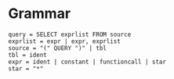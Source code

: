 # Grammar

    query = SELECT exprlist FROM source
    exprlist = expr | expr, exprlist
    source = "(" QUERY ")" | tbl
    tbl = ident
    expr = ident | constant | functioncall | star
    star = "*"
    
    